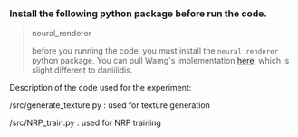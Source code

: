 ### Install the following python package before run the code.

> neural_renderer 
>
> [neural renderer]: https://github.com/daniilidis-group/neural_renderer.git	"neural renderer"
>
> before you running the code, you must install the `neural renderer` python package. You can pull Wamg's implementation [here](https://github.com/winterwindwang/neural_renderer), which is slight different to daniilidis.


Description of the code used for the experiment:

/src/generate_texture.py : used for texture generation

/src/NRP_train.py : used for NRP training
